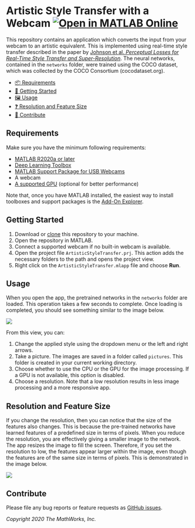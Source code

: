 # Artistic Style Transfer with a Webcam  [![Open in MATLAB Online](https://www.mathworks.com/images/responsive/global/open-in-matlab-online.svg)](https://matlab.mathworks.com/open/github/v1?repo=matlab-deep-learning/artistic-style-transfer)

This repository contains an application which converts the input from your webcam to an artistic equivalent.
This is implemented using real-time style transfer described in the paper by 
[Johnson et al. *Perceptual Losses for Real-Time Style Transfer
and Super-Resolution*](https://arxiv.org/pdf/1603.08155.pdf). 
The neural networks, contained in the `networks` folder, were trained using the COCO dataset,
 which was collected by the COCO Consortium (cocodataset.org).

- [📦 Requirements](#requirements)
- [🏁 Getting Started](#getting-started)
- [🖼️ Usage](#usage)
- [❓ Resolution and Feature Size](#resolution-and-feature-size)
- [💬 Contribute](#contribute)

## Requirements

Make sure you have the minimum following requirements:

- [MATLAB R2020a or later](https://www.mathworks.com/products/get-matlab.html?s_tid=gn_getml)
- [Deep Learning Toolbox](https://www.mathworks.com/products/deep-learning.html)
- [MATLAB Support Package for USB Webcams](https://www.mathworks.com/matlabcentral/fileexchange/45182-matlab-support-package-for-usb-webcams)
- A webcam
- [A supported GPU](https://mathworks.com/help/parallel-computing/gpu-computing-requirements.html) (optional for better performance)

Note that, once you have MATLAB installed, the easiest way to install toolboxes and support packages
 is the [Add-On Explorer](https://www.mathworks.com/help/matlab/matlab_env/get-add-ons.html). 

## Getting Started

1. Download or [clone](https://www.mathworks.com/help/matlab/matlab_prog/use-source-control-with-projects.html#mw_4cc18625-9e78-4586-9cc4-66e191ae1c2c)
 this repository to your machine.
2. Open the repository in MATLAB.
3. Connect a supported webcam if no built-in webcam is available.
4. Open the project file `ArtisticStyleTransfer.prj`. This action adds the necessary folders to the path and opens the project view.
5. Right click on the `ArtisticStyleTransfer.mlapp` file and choose **Run**.

## Usage

When you open the app, the pretrained networks in the `networks` folder are loaded. This operation takes a few seconds to complete.
Once loading is completed, you should see something similar to the image below.

![](readme_images/AppGUI.jpg)

From this view, you can:

1. Change the applied style using the dropdown menu or the left and right arrows.
2. Take a picture. The images are saved in a folder called `pictures`. This folder is created in your current working directory.
3. Choose whether to use the CPU or the GPU for the image processing. If a GPU is not available, this option is disabled.
4. Choose a resolution. Note that a low resolution results in less image processing and a more responsive app.

## Resolution and Feature Size

If you change the resolution, then you can notice that the size of the features also changes. 
This is because the pre-trained networks have learned features of a predefined size in terms of pixels. 
When you reduce the resolution, you are effectively giving a smaller image to the network. 
The app resizes the image to fill the screen. 
Therefore, if you set the resolution to low, the features appear larger within the image, even though the features are of the same size in terms of pixels. 
This is demonstrated in the image below.

![](readme_images/inputSize.png)

## Contribute

Please file any bug reports or feature requests as [GitHub issues](https://github.com/matlab-deep-learning/artistic-style-transfer/issues).
 
_Copyright 2020 The MathWorks, Inc._
